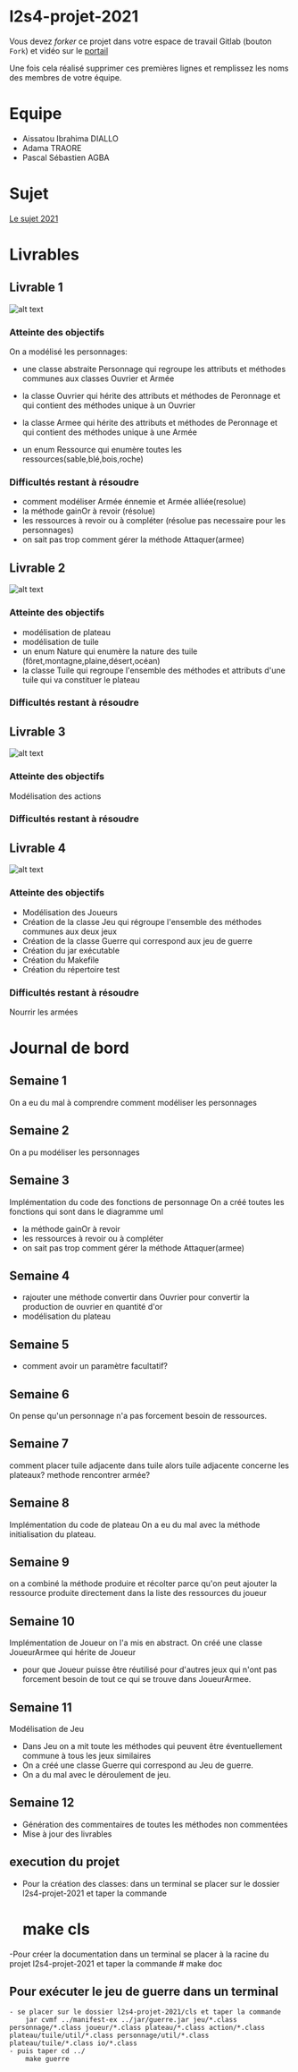 # l2s4-projet-2021

Vous devez *forker* ce projet dans votre espace de travail Gitlab (bouton `Fork`) et vidéo sur le [portail](https://www.fil.univ-lille1.fr/portail/index.php?dipl=L&sem=S4&ue=Projet&label=Documents)

Une fois cela réalisé supprimer ces premières lignes et remplissez les noms des membres de votre équipe.

# Equipe

- Aissatou Ibrahima DIALLO
- Adama TRAORE
- Pascal Sébastien AGBA

# Sujet

[Le sujet 2021](https://www.fil.univ-lille1.fr/portail/index.php?dipl=L&sem=S4&ue=Projet&label=Documents)

# Livrables

## Livrable 1
![alt text](/livrable1.png)

### Atteinte des objectifs
On a modélisé les personnages:
- une classe abstraite Personnage qui regroupe les attributs et méthodes communes aux classes Ouvrier et Armée

- la classe Ouvrier qui hérite des attributs et méthodes de Peronnage et qui contient des méthodes unique à un Ouvrier
- la classe Armee qui hérite des attributs et méthodes de Peronnage et qui contient des méthodes unique à une Armée
- un enum Ressource qui enumère toutes les ressources(sable,blé,bois,roche)


### Difficultés restant à résoudre
- comment modéliser Armée énnemie et Armée alliée(resolue)
- la méthode gainOr à revoir (résolue)
- les ressources à revoir ou à compléter (résolue pas necessaire pour les personnages)
- on sait pas trop comment gérer la méthode Attaquer(armee)

## Livrable 2
![alt text](/livrable2.png)

### Atteinte des objectifs
- modélisation de plateau
- modélisation de tuile
- un enum Nature qui enumère la nature des tuile (fôret,montagne,plaine,désert,océan)
- la classe Tuile qui regroupe l'ensemble des méthodes et attributs d'une tuile qui va constituer le plateau
### Difficultés restant à résoudre

## Livrable 3
![alt text](/livrable3.png)

### Atteinte des objectifs
Modélisation des actions
### Difficultés restant à résoudre

## Livrable 4
![alt text](/uml.png)

### Atteinte des objectifs

- Modélisation des Joueurs
- Création de la classe Jeu  qui régroupe l'ensemble des méthodes communes aux deux jeux
- Création de la classe Guerre qui correspond aux jeu de guerre
- Création du jar exécutable
- Création du Makefile
- Création du répertoire test

### Difficultés restant à résoudre
Nourrir les armées
# Journal de bord

## Semaine 1
On a eu du mal à comprendre comment modéliser les personnages

## Semaine 2
On a pu modéliser les personnages 
## Semaine 3
Implémentation du code des fonctions de personnage
On a créé toutes les fonctions qui sont dans le diagramme uml
- la méthode gainOr à revoir 
- les ressources à revoir ou à compléter
- on sait pas trop comment gérer la méthode Attaquer(armee)

## Semaine 4
- rajouter une méthode convertir dans Ouvrier pour convertir la production de ouvrier en quantité d'or
- modélisation du plateau
## Semaine 5
- comment avoir un paramètre facultatif?
## Semaine 6
On pense qu'un personnage n'a pas forcement besoin de ressources.
## Semaine 7
comment placer tuile adjacente dans tuile alors tuile adjacente concerne les plateaux?
methode rencontrer armée?

## Semaine 8
Implémentation du code de plateau
On a eu du mal avec la méthode initialisation du plateau.

## Semaine 9
on a combiné la méthode produire et récolter parce qu'on peut ajouter la ressource produite directement dans la liste des ressources du joueur

## Semaine 10
Implémentation de Joueur on l'a mis en abstract.
On créé une classe JoueurArmee qui hérite de Joueur
 - pour que Joueur puisse être réutilisé pour d'autres jeux qui n'ont pas forcement besoin de tout ce qui se trouve dans JoueurArmee.
## Semaine 11
Modélisation de Jeu 
- Dans Jeu on a mit toute les méthodes qui peuvent être éventuellement commune à tous les jeux similaires
- On a créé une classe Guerre qui correspond au Jeu de guerre.
- On a du mal avec le déroulement de jeu.
## Semaine 12
- Génération des commentaires de toutes les méthodes non commentées
- Mise à jour des livrables
## execution du projet 
- Pour la création des  classes: dans un terminal se placer sur le dossier l2s4-projet-2021  et taper la commande
	# make cls
-Pour créer la documentation dans un terminal se placer à la racine du projet l2s4-projet-2021 et taper la commande
	# make doc
## Pour exécuter le jeu de guerre dans un terminal 
	- se placer sur le dossier l2s4-projet-2021/cls et taper la commande
		jar cvmf ../manifest-ex ../jar/guerre.jar jeu/*.class personnage/*.class joueur/*.class plateau/*.class action/*.class plateau/tuile/util/*.class personnage/util/*.class plateau/tuile/*.class io/*.class
	- puis taper cd ../
		make guerre

